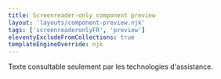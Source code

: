 ```yaml
---
title: Screenreader-only component preview
layout: 'layouts/component-preview.njk'
tags: ['screenreaderonlyFR', 'preview']
eleventyExcludeFromCollections: true
templateEngineOverride: njk
---
```


<gcds-sr-only>Texte consultable seulement par les technologies d'assistance.</gcds-sr-only>
